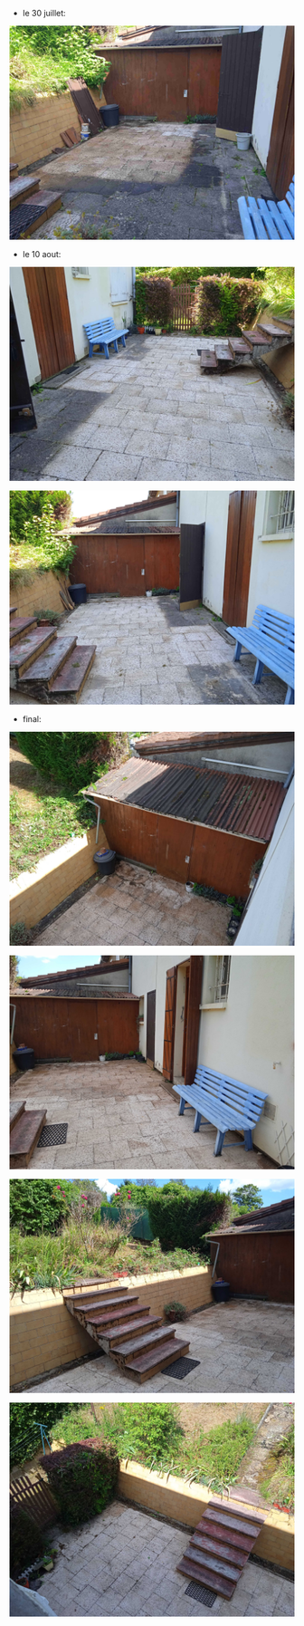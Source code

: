 
- le 30 juillet:

![](sterr2.jpg)

- le 10 aout:

![](terr3.jpg)

![](terr4.jpg)

- final:

![](web_terr2.jpg)

![](web_terr3.jpg)

![](web_terr4.jpg)

![](web_terr.jpg)
